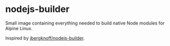 # nodejs-builder
Small image containing everything needed to build native Node modules for Alpine Linux.

Inspired by [jbergknoff/nodejs-builder](https://hub.docker.com/r/jbergknoff/nodejs-builder/).
